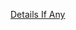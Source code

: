 [Details If Any](https://github.com/deathbybandaid/piholeparser/blob/master/RecentRunLogs/parsingscripts/EasyListThailand.md)

